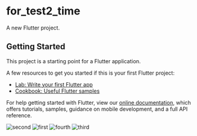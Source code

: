 # for_test2_time

A new Flutter project.

## Getting Started

This project is a starting point for a Flutter application.

A few resources to get you started if this is your first Flutter project:

- [Lab: Write your first Flutter app](https://flutter.dev/docs/get-started/codelab)
- [Cookbook: Useful Flutter samples](https://flutter.dev/docs/cookbook)

For help getting started with Flutter, view our
[online documentation](https://flutter.dev/docs), which offers tutorials,
samples, guidance on mobile development, and a full API reference.

![second](https://user-images.githubusercontent.com/75329130/125331293-797c2500-e350-11eb-8a5c-1c71c6a398dd.jpg)
![first](https://user-images.githubusercontent.com/75329130/125331299-7aad5200-e350-11eb-85e3-cec2cc968a61.jpg)
![fourth](https://user-images.githubusercontent.com/75329130/125331300-7b45e880-e350-11eb-877d-6f74e54be6e8.jpg)
![third](https://user-images.githubusercontent.com/75329130/125331301-7b45e880-e350-11eb-840a-0ba38022a0df.jpg)

